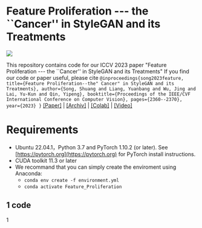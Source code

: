 # Feature Proliferation --- the ``Cancer'' in StyleGAN and its Treatments

![](https://github.com/songc42/Feature-proliferation/blob/main/Impact_feature_proliferation.png)

This repository contains code for our ICCV 2023 paper "Feature Proliferation --- the ``Cancer'' in StyleGAN and its Treatments" <ab>
If you find our code or paper useful, please cite
`@inproceedings{song2023feature,
  title={Feature Proliferation--the" Cancer" in StyleGAN and its Treatments},
  author={Song, Shuang and Liang, Yuanbang and Wu, Jing and Lai, Yu-Kun and Qin, Yipeng},
  booktitle={Proceedings of the IEEE/CVF International Conference on Computer Vision},
  pages={2360--2370},
  year={2023}
}`
[[Paper]](https://openaccess.thecvf.com/content/ICCV2023/html/Song_Feature_Proliferation_--_the_Cancer_in_StyleGAN_and_its_Treatments_ICCV_2023_paper.html) | 
[[Archiv]](https://openaccess.thecvf.com/content/ICCV2023/html/Song_Feature_Proliferation_--_the_Cancer_in_StyleGAN_and_its_Treatments_ICCV_2023_paper.html) | 
[[Colab]](https://openaccess.thecvf.com/content/ICCV2023/html/Song_Feature_Proliferation_--_the_Cancer_in_StyleGAN_and_its_Treatments_ICCV_2023_paper.html) | 
[[Video]](https://openaccess.thecvf.com/content/ICCV2023/html/Song_Feature_Proliferation_--_the_Cancer_in_StyleGAN_and_its_Treatments_ICCV_2023_paper.html)




Requirements
==

*  Ubuntu 22.04.1，Python 3.7 and PyTorch 1.10.2 (or later). See [https://pytorch.org](https://pytorch.org) for PyTorch install instructions.
*  CUDA toolkit 11.3 or later
*  We recommand that you can simply create the enviroment using Anaconda:
   * `conda env create -f environment.yml`
   * `conda activate Feature_Proliferation`


1
code
----
1

